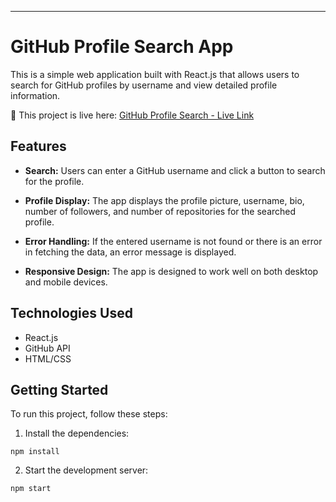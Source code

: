 
---
# GitHub Profile Search App

This is a simple web application built with React.js that allows users to search for GitHub profiles by username and view detailed profile information.

🚀 This project is live here: [GitHub Profile Search - Live Link](https://git-hub-profile-search-lake.vercel.app/)


## Features

- **Search:** Users can enter a GitHub username and click a button to search for the profile.

- **Profile Display:** The app displays the profile picture, username, bio, number of followers, and number of repositories for the searched profile.

- **Error Handling:** If the entered username is not found or there is an error in fetching the data, an error message is displayed.

- **Responsive Design:** The app is designed to work well on both desktop and mobile devices.

## Technologies Used

- React.js
- GitHub API
- HTML/CSS

## Getting Started

To run this project, follow these steps:

1. Install the dependencies:
```
npm install
```
2. Start the development server:
```
npm start
```
